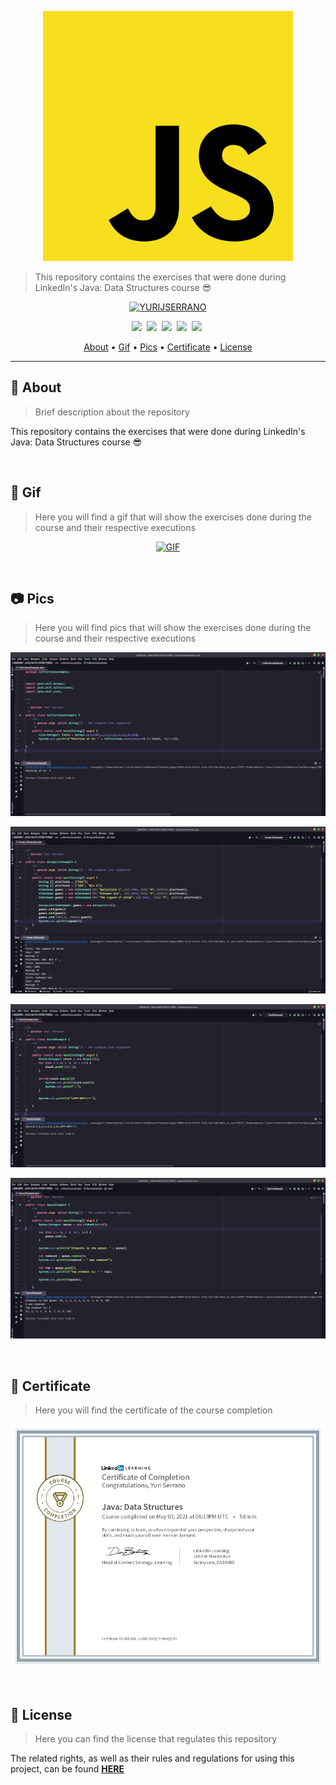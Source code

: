 <p align="center">
	<a target="_blank" href="https://github.com/yurijserrano/Linkedin-Java-Data-Structures"><img src="https://raw.githubusercontent.com/yurijserrano/Pokedex/4abb8d82e0c59ada3813fb399c1689603e9652d0/Logo/javascript.svg" width="400" height="400" alt="Javascript" /></a>
</p>

> This repository contains the exercises that were done during LinkedIn's Java: Data Structures course :sunglasses:

<p align="center">
	<a target="_blank" href="https://github.com/yurijserrano"><img src="https://img.shields.io/badge/CREATED%20BY-YURIJSERRANO-black?style=for-the-badge" alt="YURIJSERRANO" /></a>
</p>

<p align="center">
  <a target="_blank" href="#-about"><img src="https://img.shields.io/badge/ABOUT-green?style=for-the-badge&color=#0095B7" /></a>&nbsp;
  <a target="_blank" href="#-gif"><img src="https://img.shields.io/badge/PICS-green?style=for-the-badge&color=2196F3" /></a>&nbsp;
  <a target="\_blank"href="#-pics"><img src="https://img.shields.io/badge/PACKAGES-orange?style=for-the-badge&color=00796B" /></a>&nbsp;
  <a target="_blank" href="#-certificate"><img src="https://img.shields.io/badge/CERTIFICATE-orange?style=for-the-badge&color=4CAF50" /></a>&nbsp;
  <a target="_blank" href="#-license"><img src="https://img.shields.io/badge/LICENSE-orange?style=for-the-badge&color=e53935" /></a>&nbsp;
</p>

<p align="center">
  <a href="#-about">About</a> •
  <a href="#-gif">Gif</a> •
  <a href="#-pics">Pics</a> •
  <a href="#-certificate">Certificate</a> •
  <a href="#-license">License</a>
</p>

---

## 👨 About

> Brief description about the repository

This repository contains the exercises that were done during LinkedIn's Java: Data Structures course :sunglasses:

<br/>


## 🎥 Gif

> Here you will find a gif that will show the exercises done during the course and their respective executions

<p align="center">
	<a target="_blank" href="https://github.com/yurijserrano/Linkedin-Java-Data-Structures"><img src="https://github.com/yurijserrano/Linkedin-Java-Data-Structures/blob/master/examples.gif?raw=true" alt="GIF" /></a>
</p>


<br/>



## 📷 Pics

> Here you will find pics that will show the exercises done during the course and their respective executions


<p align="center">
	<a target="_blank" href="https://github.com/yurijserrano/Linkedin-Java-Data-Structures"><img src="https://raw.githubusercontent.com/yurijserrano/Linkedin-Java-Data-Structures/master/example01.png" alt="IMAGE I" /></a>
</p>

<p align="center">
	<a target="_blank" href="https://github.com/yurijserrano/Linkedin-Java-Data-Structures"><img src="https://raw.githubusercontent.com/yurijserrano/Linkedin-Java-Data-Structures/master/example02.png" alt="IMAGE II" /></a>
</p>

<p align="center">
	<a target="_blank" href="https://github.com/yurijserrano/Linkedin-Java-Data-Structures"><img src="https://raw.githubusercontent.com/yurijserrano/Linkedin-Java-Data-Structures/master/example03.png" alt="IMAGE III" /></a>
</p>

<p align="center">
	<a target="_blank" href="https://github.com/yurijserrano/Linkedin-Java-Data-Structures"><img src="https://raw.githubusercontent.com/yurijserrano/Linkedin-Java-Data-Structures/master/example04.png" alt="IMAGE IV" /></a>
</p>

<br/>


## 🧾 Certificate

> Here you will find the certificate of the course completion

<p align="center">
	<a target="_blank" href="https://github.com/yurijserrano/Linkedin-Java-Data-Structures"><img src="https://raw.githubusercontent.com/yurijserrano/Linkedin-Java-Data-Structures/master/certificate.png" alt="CERTIFICATE" /></a>
</p>

<br/>

## 📄 License

> Here you can find the license that regulates this repository

The related rights, as well as their rules and regulations for using this project, can be found **[HERE](https://github.com/yurijserrano/Linkedin-Java-Data-Structures/blob/master/LICENSE.md)**
